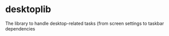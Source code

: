 # desktoplib
The library to handle desktop-related tasks (from screen settings to taskbar dependencies

